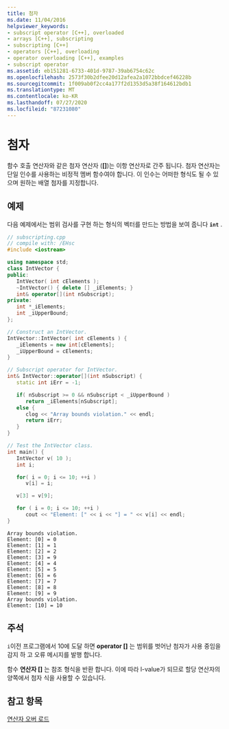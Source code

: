 ```yaml
---
title: 첨자
ms.date: 11/04/2016
helpviewer_keywords:
- subscript operator [C++], overloaded
- arrays [C++], subscripting
- subscripting [C++]
- operators [C++], overloading
- operator overloading [C++], examples
- subscript operator
ms.assetid: eb151281-6733-401d-9787-39ab6754c62c
ms.openlocfilehash: 2573f30b2dfee20d12afea2a1072bbdcef46228b
ms.sourcegitcommit: 1f009ab0f2cc4a177f2d1353d5a38f164612bdb1
ms.translationtype: MT
ms.contentlocale: ko-KR
ms.lasthandoff: 07/27/2020
ms.locfileid: "87231080"
---
```

# <a name="subscripting"></a>첨자

함수 호출 연산자와 같은 첨자 연산자 (**[]**)는 이항 연산자로 간주 됩니다. 첨자 연산자는 단일 인수를 사용하는 비정적 멤버 함수여야 합니다. 이 인수는 어떠한 형식도 될 수 있으며 원하는 배열 첨자를 지정합니다.

## <a name="example"></a>예제

다음 예제에서는 범위 검사를 구현 하는 형식의 벡터를 만드는 방법을 보여 줍니다 **`int`** .

```cpp
// subscripting.cpp
// compile with: /EHsc
#include <iostream>

using namespace std;
class IntVector {
public:
   IntVector( int cElements );
   ~IntVector() { delete [] _iElements; }
   int& operator[](int nSubscript);
private:
   int *_iElements;
   int _iUpperBound;
};

// Construct an IntVector.
IntVector::IntVector( int cElements ) {
   _iElements = new int[cElements];
   _iUpperBound = cElements;
}

// Subscript operator for IntVector.
int& IntVector::operator[](int nSubscript) {
   static int iErr = -1;

   if( nSubscript >= 0 && nSubscript < _iUpperBound )
      return _iElements[nSubscript];
   else {
      clog << "Array bounds violation." << endl;
      return iErr;
   }
}

// Test the IntVector class.
int main() {
   IntVector v( 10 );
   int i;

   for( i = 0; i <= 10; ++i )
      v[i] = i;

   v[3] = v[9];

   for ( i = 0; i <= 10; ++i )
      cout << "Element: [" << i << "] = " << v[i] << endl;
}
```

```Output
Array bounds violation.
Element: [0] = 0
Element: [1] = 1
Element: [2] = 2
Element: [3] = 9
Element: [4] = 4
Element: [5] = 5
Element: [6] = 6
Element: [7] = 7
Element: [8] = 8
Element: [9] = 9
Array bounds violation.
Element: [10] = 10
```

## <a name="comments"></a>주석

`i`이전 프로그램에서 10에 도달 하면 **operator []** 는 범위를 벗어난 첨자가 사용 중임을 감지 하 고 오류 메시지를 발행 합니다.

함수 **연산자 []** 는 참조 형식을 반환 합니다. 이에 따라 l-value가 되므로 할당 연산자의 양쪽에서 첨자 식을 사용할 수 있습니다.

## <a name="see-also"></a>참고 항목

[연산자 오버 로드](../cpp/operator-overloading.md)
